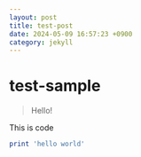 ```yaml
---
layout: post
title: test-post
date: 2024-05-09 16:57:23 +0900
category: jekyll
---
```

# test-sample
> Hello!

This is code
```ruby
print 'hello world'
```